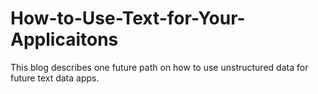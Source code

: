 # How-to-Use-Text-for-Your-Applicaitons
This blog describes one future path on how to use unstructured data for future text data apps.
